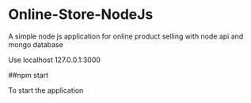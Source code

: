 # Online-Store-NodeJs
A simple node js application for online product selling with node api and mongo database

Use localhost 127.0.0.1:3000

##npm start

To start the application
